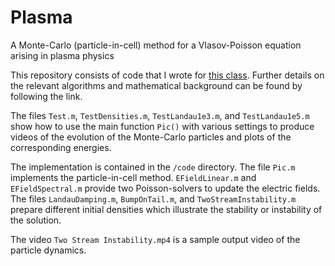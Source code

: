 # Plasma
A Monte-Carlo (particle-in-cell) method for a Vlasov-Poisson equation arising in plasma physics

This repository consists of code that I wrote for [this class](https://www-m16.ma.tum.de/Allgemeines/MonteCarloMeth). Further details on the relevant algorithms and mathematical background can be found by following the link.

The files `Test.m`, `TestDensities.m`, `TestLandau1e3.m`, and `TestLandau1e5.m` show how to use the main function `Pic()` with various settings to produce videos of the evolution of the Monte-Carlo particles and plots of the corresponding energies.

The implementation is contained in the `/code` directory. The file `Pic.m` implements the particle-in-cell method. `EFieldLinear.m` and `EFieldSpectral.m` provide two Poisson-solvers to update the electric fields. The files `LandauDamping.m`, `BumpOnTail.m`, and `TwoStreamInstability.m` prepare different initial densities which illustrate the stability or instability of the solution.

The video `Two Stream Instability.mp4` is a sample output video of the particle dynamics.
